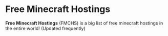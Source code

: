 # Free Minecraft Hostings
**Free Minecraft Hostings** (FMCHS) is a big list of free minecraft hostings in the entire world! (Updated frequently)
